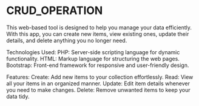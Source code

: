 # CRUD_OPERATION

This web-based tool is designed to help you manage your data efficiently. With this app, you can create new items, view existing ones, update their details, and delete anything you no longer need.

Technologies Used:
PHP: Server-side scripting language for dynamic functionality.
HTML: Markup language for structuring the web pages.
Bootstrap: Front-end framework for responsive and user-friendly design.

Features:
Create: Add new items to your collection effortlessly.
Read: View all your items in an organized manner.
Update: Edit item details whenever you need to make changes.
Delete: Remove unwanted items to keep your data tidy.
